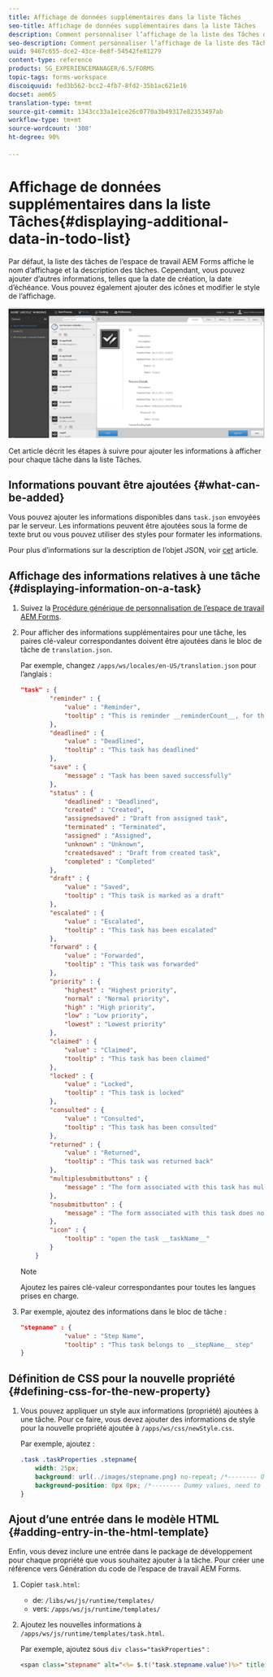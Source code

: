 ```yaml
---
title: Affichage de données supplémentaires dans la liste Tâches
seo-title: Affichage de données supplémentaires dans la liste Tâches
description: Comment personnaliser l’affichage de la liste des Tâches de l’espace de travail LiveCycle AEM Forms pour afficher plus d’informations que les informations par défaut.
seo-description: Comment personnaliser l’affichage de la liste des Tâches de l’espace de travail LiveCycle AEM Forms pour afficher plus d’informations que les informations par défaut.
uuid: 9467c655-dce2-43ce-8e8f-54542fe81279
content-type: reference
products: SG_EXPERIENCEMANAGER/6.5/FORMS
topic-tags: forms-workspace
discoiquuid: fed3b562-bcc2-4fb7-8fd2-35b1ac621e16
docset: aem65
translation-type: tm+mt
source-git-commit: 1343cc33a1e1ce26c0770a3b49317e82353497ab
workflow-type: tm+mt
source-wordcount: '308'
ht-degree: 90%

---
```



# Affichage de données supplémentaires dans la liste Tâches{#displaying-additional-data-in-todo-list}

Par défaut, la liste des tâches de l’espace de travail AEM Forms affiche le nom d’affichage et la description des tâches. Cependant, vous pouvez ajouter d’autres informations, telles que la date de création, la date d’échéance. Vous pouvez également ajouter des icônes et modifier le style de l’affichage.

![Aperçu de l’onglet Tâches de Workspace HTML affichant la configuration par défaut](assets/html-todo-list.png)

Cet article décrit les étapes à suivre pour ajouter les informations à afficher pour chaque tâche dans la liste Tâches.

## Informations pouvant être ajoutées  {#what-can-be-added}

Vous pouvez ajouter les informations disponibles dans `task.json` envoyées par le serveur. Les informations peuvent être ajoutées sous la forme de texte brut ou vous pouvez utiliser des styles pour formater les informations.

Pour plus d’informations sur la description de l’objet JSON, voir [cet](/help/forms/using/html-workspace-json-object-description.md) article.

## Affichage des informations relatives à une tâche  {#displaying-information-on-a-task}

1. Suivez la [Procédure générique de personnalisation de l’espace de travail AEM Forms](../../forms/using/generic-steps-html-workspace-customization.md).
1. Pour afficher des informations supplémentaires pour une tâche, les paires clé-valeur correspondantes doivent être ajoutées dans le bloc de tâche de `translation.json`.

   Par exemple, changez `/apps/ws/locales/en-US/translation.json` pour l’anglais :

   ```json
   "task" : {
           "reminder" : {
               "value" : "Reminder",
               "tooltip" : "This is reminder __reminderCount__, for this task."
           },
           "deadlined" : {
               "value" : "Deadlined",
               "tooltip" : "This task has deadlined"
           },
           "save" : {
               "message" : "Task has been saved successfully"
           },
           "status" : {
               "deadlined" : "Deadlined",
               "created" : "Created",
               "assignedsaved" : "Draft from assigned task",
               "terminated" : "Terminated",
               "assigned" : "Assigned",
               "unknown" : "Unknown",
               "createdsaved" : "Draft from created task",
               "completed" : "Completed"
           },
           "draft" : {
               "value" : "Saved",
               "tooltip" : "This task is marked as a draft"
           },
           "escalated" : {
               "value" : "Escalated",
               "tooltip" : "This task has been escalated"
           },
           "forward" : {
               "value" : "Forwarded",
               "tooltip" : "This task was forwarded"
           },
           "priority" : {
               "highest" : "Highest priority",
               "normal" : "Normal priority",
               "high" : "High priority",
               "low" : "Low priority",
               "lowest" : "Lowest priority"
           },
           "claimed" : {
               "value" : "Claimed",
               "tooltip" : "This task has been claimed"
           },
           "locked" : {
               "value" : "Locked",
               "tooltip" : "This task is locked"
           },
           "consulted" : {
               "value" : "Consulted",
               "tooltip" : "This task has been consulted"
           },
           "returned" : {
               "value" : "Returned",
               "tooltip" : "This task was returned back"
           },
           "multiplesubmitbuttons" : {
               "message" : "The form associated with this task has multiple submit buttons so the Workspace Complete button will be disabled. Click the appropriate button on the form to submit it."
           },
           "nosubmitbutton" : {
               "message" : "The form associated with this task does not appear to have submit buttons. You may need to upgrade your Adobe Reader version to 9.1 or greater and enable the Reader Submit option in your process."
           },
           "icon" : {
               "tooltip" : "open the task __taskName__"
           }
       }
   ```

   >[!NOTE]
   >
   >Ajoutez les paires clé-valeur correspondantes pour toutes les langues prises en charge.

1. Par exemple, ajoutez des informations dans le bloc de tâche :

   ```json
   "stepname" : {
               "value" : "Step Name",
               "tooltip" : "This task belongs to __stepName__ step"
   }
   ```

## Définition de CSS pour la nouvelle propriété  {#defining-css-for-the-new-property}

1. Vous pouvez appliquer un style aux informations (propriété) ajoutées à une tâche. Pour ce faire, vous devez ajouter des informations de style pour la nouvelle propriété ajoutée à `/apps/ws/css/newStyle.css`.

   Par exemple, ajoutez :

   ```css
   .task .taskProperties .stepname{
       width: 25px;
       background: url(../images/stepname.png) no-repeat; /*-------- Or just reuse background image / image-sprite defined .task .taskProperties span of style.css---------------------*/
       background-position: 0px 0px; /*-------- Dummy values, need to be configured as per user background image / image-sprite ---------------------*/
   }
   ```

## Ajout d’une entrée dans le modèle HTML  {#adding-entry-in-the-html-template}

Enfin, vous devez inclure une entrée dans le package de développement pour chaque propriété que vous souhaitez ajouter à la tâche. Pour créer une référence vers Génération du code de l’espace de travail AEM Forms.

1. Copier `task.html`:

   * de: `/libs/ws/js/runtime/templates/`
   * vers: `/apps/ws/js/runtime/templates/`

1. Ajoutez les nouvelles informations à `/apps/ws/js/runtime/templates/task.html`.

   Par exemple, ajoutez sous `div class="taskProperties"` :

   ```jsp
   <span class="stepname" alt="<%= $.t('task.stepname.value')%>" title = '<%= $.t("task.stepname.tooltip",{stepName:stepName})%>'/>
   ```
